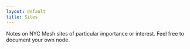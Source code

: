 ```yaml
---
layout: default
title: Sites
---
```


Notes on NYC Mesh sites of particular importance or interest. Feel free to document your own node.
